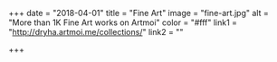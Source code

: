 +++
date = "2018-04-01"
title = "Fine Art"
image = "fine-art.jpg"
alt = "More than 1K Fine Art works on Artmoi"
color = "#fff"
link1 = "http://dryha.artmoi.me/collections/"
link2 = ""

+++
